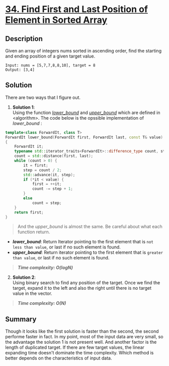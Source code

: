 # [34. Find First and Last Position of Element in Sorted Array](https://leetcode.com/problems/find-first-and-last-position-of-element-in-sorted-array/)

## Description

Given an array of integers nums sorted in ascending order, find the starting and ending position of a given target value.

```example
Input: nums = [5,7,7,8,8,10], target = 8
Output: [3,4]
```

## Solution
There are two ways that I figure out.
1. **Solution 1**: </br>
Using the function [_lower_bound_](https://en.cppreference.com/w/cpp/algorithm/lower_bound) and [_upper_bound_](https://en.cppreference.com/w/cpp/algorithm/upper_bound) which are defined in \<algorithm\>.
The code below is the opssible implementation of _lower_bound_ :
```c++
template<class ForwardIt, class T>
ForwardIt lower_bound(ForwardIt first, ForwardIt last, const T& value)
{
    ForwardIt it;
    typename std::iterator_traits<ForwardIt>::difference_type count, step;
    count = std::distance(first, last);
    while (count > 0) {
        it = first;
        step = count / 2;
        std::advance(it, step);
        if (*it < value) {
            first = ++it;
            count -= step + 1;
        }
        else
            count = step;
    }
    return first;
}
```
>And the _upper_bound_ is almost the same. Be careful about what each function return.
* **_lower_bound_**: Return Iterator pointing to the first element that is `not less than value`, or last if no such element is found.
* **_upper_bound_**: Return iterator pointing to the first element that is `greater than value`, or last if no such element is found.
>_**Time complexity: O(logN)**_


2. **Solution 2**:</br>
Using binary search to find any position of the target. Once we find the target, expand it to the left and also the right until there is no target value in the vector.
>_**Time complexity: O(N)**_

## Summary
Though it looks like the first solution is faster than the second, the second performe faster in fact. In my point, most of the input data are very small, so the advantage the solution 1 is not present well. And another factor is the length of duplicated target. If there are few target values, the linear expanding time doesn't dominate the time complexity. Which method is better depends on the characteristics of input data.
